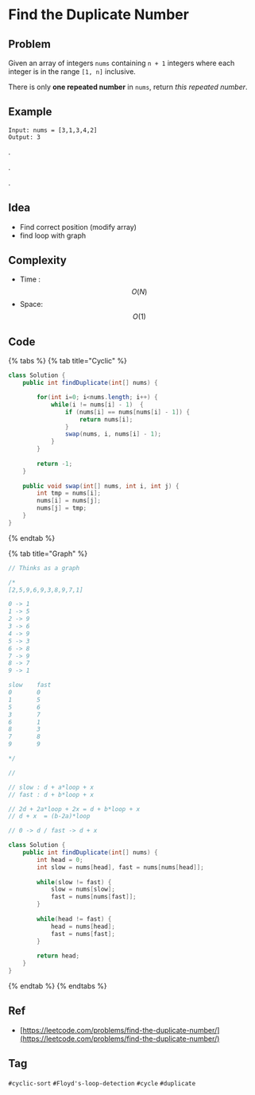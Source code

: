 # Find the Duplicate Number

## Problem

Given an array of integers `nums` containing `n + 1` integers where each integer is in the range `[1, n]` inclusive.

There is only **one repeated number** in `nums`, return _this repeated number_.

## Example

```text
Input: nums = [3,1,3,4,2]
Output: 3
```

.

.

.



## Idea

* Find correct position \(modify array\)
* find loop with graph

## Complexity

* Time : $$O(N)$$ 
* Space: $$O(1)$$

## Code 

{% tabs %}
{% tab title="Cyclic" %}


```java
class Solution {
    public int findDuplicate(int[] nums) {

        for(int i=0; i<nums.length; i++) {
            while(i != nums[i] - 1)  {
                if (nums[i] == nums[nums[i] - 1]) {
                    return nums[i];
                }
                swap(nums, i, nums[i] - 1);
            }   
        }
        
        return -1;
    }
    
    public void swap(int[] nums, int i, int j) {
        int tmp = nums[i];
        nums[i] = nums[j];
        nums[j] = tmp;
    }
}
```
{% endtab %}

{% tab title="Graph" %}


```java
// Thinks as a graph

/*
[2,5,9,6,9,3,8,9,7,1]

0 -> 1
1 -> 5
2 -> 9
3 -> 6
4 -> 9
5 -> 3
6 -> 8
7 -> 9
8 -> 7
9 -> 1

slow    fast
0       0 
1       5 
5       6 
3       7 
6       1 
8       3 
7       8 
9       9       

*/

// 

// slow : d + a*loop + x 
// fast : d + b*loop + x

// 2d + 2a*loop + 2x = d + b*loop + x
// d + x  = (b-2a)*loop

// 0 -> d / fast -> d + x

class Solution {
    public int findDuplicate(int[] nums) {
        int head = 0;
        int slow = nums[head], fast = nums[nums[head]];
        
        while(slow != fast) {
            slow = nums[slow];
            fast = nums[nums[fast]];
        }
        
        while(head != fast) {
            head = nums[head];
            fast = nums[fast];
        }
        
        return head;
    }
}
```
{% endtab %}
{% endtabs %}

## Ref

* [https://leetcode.com/problems/find-the-duplicate-number/](https://leetcode.com/problems/find-the-duplicate-number/)

## Tag

`#cyclic-sort` `#Floyd's-loop-detection` `#cycle` `#duplicate` 

